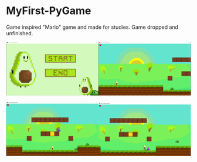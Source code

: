 # MyFirst-PyGame
Game inspired "Mario" game and made for studies.
Game dropped and unfinished.

<img src="https://github.com/kr1s6/MyFirst-PyGame/blob/main/Screenshots/screenshoot1.png" width="50%"/><img src="https://github.com/kr1s6/MyFirst-PyGame/blob/main/Screenshots/screenshoot2.png" width="50%"/>

<img src="https://github.com/kr1s6/MyFirst-PyGame/blob/main/Screenshots/screenshoot3.png" width="50%"/><img src="https://github.com/kr1s6/MyFirst-PyGame/blob/main/Screenshots/screenshoot4.png" width="50%"/>
